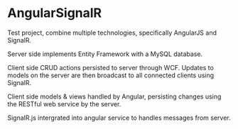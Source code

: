 AngularSignalR
==============

Test project, combine multiple technologies, specifically AngularJS and SignalR.

Server side implements Entity Framework with a MySQL database.

Client side CRUD actions persisted to server through WCF.  Updates to models on the server are then broadcast to all connected clients using SignalR.

Client side models &amp; views handled by Angular, persisting changes using the RESTful web service by the server.

SignalR.js intergrated into angular service to handles messages from server.
